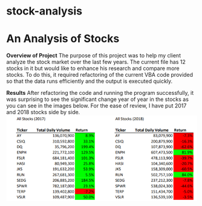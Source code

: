# stock-analysis


# An Analysis of Stocks
 
**Overview of Project**
The purpose of this project was to help my client analyze the stock market over the last few years.  The current file has 12 stocks in it but would like to enhance his research and compare more stocks.  To do this, it required refactoring of the current VBA code provided so that the data runs efficiently and the output is executed quickly.

**Results**
After refactoring the code and running the program successfully, it was surprising to see the significant change year of year in the stocks as you can see in the images below.  For the ease of review, I have put 2017 and 2018 stocks side by side.
![](/VBA_Comparison.png)

